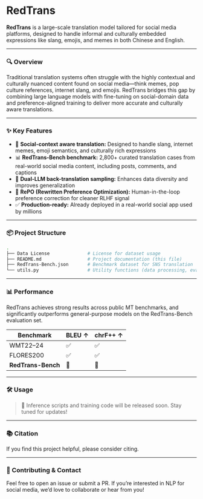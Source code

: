 # RedTrans

**RedTrans** is a large-scale translation model tailored for social media platforms, designed to handle informal and culturally embedded expressions like slang, emojis, and memes in both Chinese and English.

---

### 🔍 Overview

Traditional translation systems often struggle with the highly contextual and culturally nuanced content found on social media—think memes, pop culture references, internet slang, and emojis. RedTrans bridges this gap by combining large language models with fine-tuning on social-domain data and preference-aligned training to deliver more accurate and culturally aware translations.

---

### ✨ Key Features

- 🧠 **Social-context aware translation:** Designed to handle slang, internet memes, emoji semantics, and culturally rich expressions  
- 📊 **RedTrans-Bench benchmark:** 2,800+ curated translation cases from real-world social media content, including posts, comments, and captions  
- 🔁 **Dual-LLM back-translation sampling:** Enhances data diversity and improves generalization  
- 🎯 **RePO (Rewritten Preference Optimization):** Human-in-the-loop preference correction for cleaner RLHF signal  
- ✅ **Production-ready:** Already deployed in a real-world social app used by millions

---

### 📦 Project Structure

```bash
.
├── Data License              # License for dataset usage
├── README.md                 # Project documentation (this file)
├── RedTrans-Bench.json       # Benchmark dataset for SNS translation
└── utils.py                  # Utility functions (data processing, evaluation, etc.)
```

---

### 📊 Performance

RedTrans achieves strong results across public MT benchmarks, and significantly outperforms general-purpose models on the RedTrans-Bench evaluation set.

| Benchmark         | BLEU ↑ | chrF++ ↑ |
|------------------|--------|-----------|
| WMT22–24         | ✅     | ✅         |
| FLORES200        | ✅     | ✅         |
| **RedTrans-Bench** | 🥇     | 🥇         |

---

### 🛠️ Usage

> 📌 Inference scripts and training code will be released soon. Stay tuned for updates!

---

### 📚 Citation

If you find this project helpful, please consider citing.

---

### 🤝 Contributing & Contact

Feel free to open an issue or submit a PR. If you’re interested in NLP for social media, we’d love to collaborate or hear from you!
